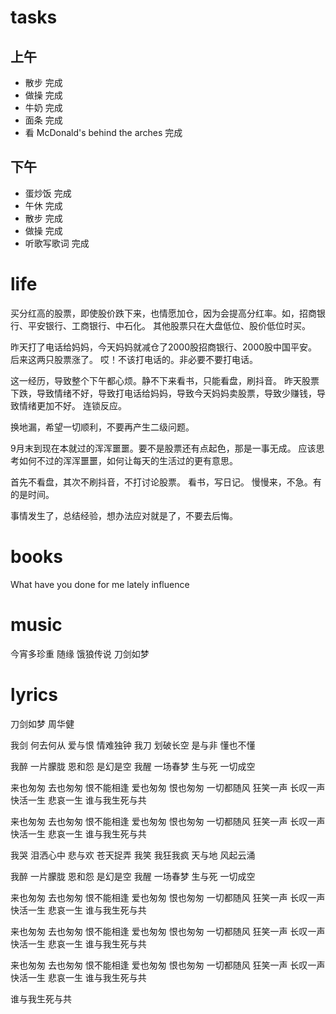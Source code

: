 # tasks
## 上午
* 散步 完成
* 做操 完成
* 牛奶 完成
* 面条 完成
* 看 McDonald's behind the arches 完成

## 下午
* 蛋炒饭 完成
* 午休 完成
* 散步 完成
* 做操 完成
* 听歌写歌词 完成

# life
买分红高的股票，即使股价跌下来，也情愿加仓，因为会提高分红率。如，招商银行、平安银行、工商银行、中石化。
其他股票只在大盘低位、股价低位时买。

昨天打了电话给妈妈，今天妈妈就减仓了2000股招商银行、2000股中国平安。
后来这两只股票涨了。
哎！不该打电话的。非必要不要打电话。

这一经历，导致整个下午都心烦。静不下来看书，只能看盘，刷抖音。
昨天股票下跌，导致情绪不好，导致打电话给妈妈，导致今天妈妈卖股票，导致少赚钱，导致情绪更加不好。
连锁反应。

换地漏，希望一切顺利，不要再产生二级问题。 

9月末到现在本就过的浑浑噩噩。要不是股票还有点起色，那是一事无成。
应该思考如何不过的浑浑噩噩，如何让每天的生活过的更有意思。

首先不看盘，其次不刷抖音，不打讨论股票。
看书，写日记。
慢慢来，不急。有的是时间。

事情发生了，总结经验，想办法应对就是了，不要去后悔。

# books
What have you done for me lately
influence

# music
今宵多珍重
随缘
饿狼传说
刀剑如梦

# lyrics
刀剑如梦
  周华健

我剑 何去何从
爱与恨 情难独钟
我刀 划破长空
是与非 懂也不懂

我醉 一片朦胧
恩和怨 是幻是空
我醒 一场春梦
生与死 一切成空

来也匆匆 去也匆匆
恨不能相逢
爱也匆匆 恨也匆匆
一切都随风
狂笑一声 长叹一声
快活一生 悲哀一生
谁与我生死与共

来也匆匆 去也匆匆
恨不能相逢
爱也匆匆 恨也匆匆
一切都随风
狂笑一声 长叹一声
快活一生 悲哀一生
谁与我生死与共

我哭 泪洒心中
悲与欢 苍天捉弄
我笑 我狂我疯
天与地 风起云涌

我醉 一片朦胧
恩和怨 是幻是空
我醒 一场春梦
生与死 一切成空

来也匆匆 去也匆匆
恨不能相逢
爱也匆匆 恨也匆匆
一切都随风
狂笑一声 长叹一声
快活一生 悲哀一生
谁与我生死与共

来也匆匆 去也匆匆
恨不能相逢
爱也匆匆 恨也匆匆
一切都随风
狂笑一声 长叹一声
快活一生 悲哀一生
谁与我生死与共

来也匆匆 去也匆匆
恨不能相逢
爱也匆匆 恨也匆匆
一切都随风
狂笑一声 长叹一声
快活一生 悲哀一生
谁与我生死与共

谁与我生死与共
